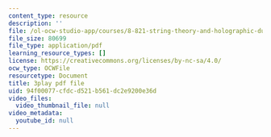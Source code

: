 ```yaml
---
content_type: resource
description: ''
file: /ol-ocw-studio-app/courses/8-821-string-theory-and-holographic-duality-fall-2014/94f00077cfdcd521b561dc2e9200e36d_raP-0nqnF_A.pdf
file_size: 80699
file_type: application/pdf
learning_resource_types: []
license: https://creativecommons.org/licenses/by-nc-sa/4.0/
ocw_type: OCWFile
resourcetype: Document
title: 3play pdf file
uid: 94f00077-cfdc-d521-b561-dc2e9200e36d
video_files:
  video_thumbnail_file: null
video_metadata:
  youtube_id: null
---
```

